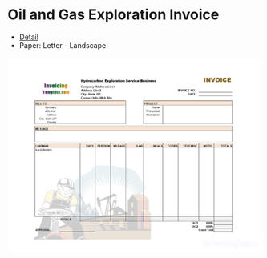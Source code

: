 ﻿# Oil and Gas Exploration Invoice
- [Detail](https://www.invoicingtemplate.com/hydrocarbon-exploration)
- Paper: Letter - Landscape

![Screenshot for Oil and Gas Exploration Invoice](hydrocarbon-exploration.png)